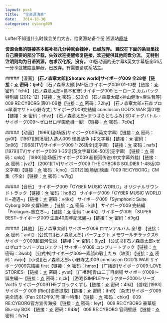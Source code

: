 ```yaml
---
layout: post
title:  "全资源清单"
date:   2014-10-30
categories: cyborg009
---
```

Lofter不知道什么时候会关门大吉，给资源站备个份
资源站[原址][lofter]

**资源合集的链接基本每补档几分钟就会挂掉，已经放弃。
建议在下面的条目里找自己需要的部分下载，失效欢迎提醒修复链接，欢迎提供其他网盘分流。
无特别注明则均为日语资源，勿求汉化版，没有。**
01版动画的无字幕&英文字幕版全51话一分享就被度盘屏蔽，已放弃。有需要请联系站主。

#####【漫画】
**[石ノ森章太郎][Shotaro world]サイボーグ009 全28巻【链接：[☆][1-1] 密码：tjeh】**
[石ノ森章太郎][MF版]サイボーグ009 01-10巻【链接：[☆][1-2] 密码：fchk】
[石ノ森章太郎×島本和彦]サイボーグ009 ヒーローズ.カムバック特別編 [2012-12]【链接：[☆][1-3] 密码：520h】
[石ノ森章太郎×神山健治×麻生我等] 009 RE:CYBORG 第01-06巻【链接：[☆][1-4] 密码：72hy】
[石ノ森章太郎×石森プロ×早瀬マサト×小野寺丈] サイボーグ009完結編 conclusion GOD’S WAR 第01巻【链接：[☆][1-5] 密码：chvz】
[石ノ森章太郎×まつばらともふみ] SDギャグバトル・サイボーグ009〜ゼロゼロ学園危機一髪! 【链接：[☆][1-6] 密码：7c0e】

#####【动画】
[1966][剧场版]サイボーグ009(英文字幕)【链接：[☆][2-1] 密码：gv0f】
[1967][剧场版]人造人009 怪兽战争 (中文字幕)【链接：[☆][2-2] 密码：3n96】
[1968][TV]サイボーグ009 1-26话全(无字幕) 【链接：[☆][2-3] 密码：nafx】
[1979][TV]サイボーグ009 1-35话(英文字幕)36-50话(无字幕) 【链接：[☆][2-4] 密码：qnlp】
[1980][剧场版]サイボーグ009 超银河传说(中文字幕外挂)【链接：[☆][2-5] 密码：jvz7】
[2001][TV]サイボーグ009 THE CYBORG SOLDIER 1-48话(中文字幕)【链接：[☆][2-6] 密码：kjno】
[2012][剧场版]映画『009 RE:CYBORG』CM集（不全）【链接：[☆][2-7] 密码：w7lg】

#####【音乐】
サイボーグ009「CYBER MUSIC WORLD」オリジナルサウンドトラック【链接：[☆][3-1] 密码：hd82】
サイボーグ009「CYBER MUSIC WORLD II ~遭遇~」【链接：[☆][3-2] 密码：v4kx】
サイボーグ009「Symphonic Suite Cyborg 009 交響組曲 」【链接：[☆][3-3] 密码：kjjh】
サイボーグ009 完結編 「Prologue~旅立ち~」【链接：[☆][3-4] 密码：ue45】
サイボーグ009 「SUPER BEST~サイボーグ009 生誕40周年記念盤~」【链接：[☆][3-5] 密码：d9gt】

#####【其他】
[石ノ森章太郎] サイボーグ009 ロマンアルバム 全1巻 【链接：[☆][4-1] 密码：antt】
[公式书][石ノ森章太郎] パーフェクト.メモワールデラックス6 サイボーグ009超銀河伝説 【链接：[☆][4-2] 密码：9iyz】
[公式书][石ノ森章太郎×ゼロゼロナンバープロジェクト] サイボーグ009 コンプリートブック【链接：[☆][4-3] 密码：3wob】
[公式书]サイボーグ009—素顔の戦士たち（缺页）【链接：[☆][4-4] 密码：awjo】
[小说][石ノ森章太郎×小野寺丈]009 conclusion GOD’S WAR サイボーグ009完結編 first【链接：[☆][4-5] 密码：hmsx】
[广播剧]サイボーグ009-LOVE STORIES-【链接：[☆][4-6] 密码：yvut】
[广播剧]青山二丁目劇場 サイボーグ009～誕生編～【链接：[☆][4-7] 密码：njck】
[游戏]SIMPLEキャラクター2000シリーズ Vol.15 サイボーグ009THEブロックくずし【链接：[☆][4-8] 密码：4lki】
[游戏][1993]サイボーグ 009 (Riot)[语音提取]【链接：[☆][4-9] 密码：ifn9】
[杂志]サイボーグ009 完全読本（Pen 2012年9.1号 第一特集）【链接：[☆][4-10] 密码：chkv】
009 RE:CYBORG官方宣传海报 【链接：[☆][4-11] 密码：leyt】
009 RE:CYBORG 豪華版 Blu-ray BOX 【链接：[☆][4-12] 密码：948r】
009 RE:CYBORG 官网壁纸 【链接：[☆][4-13] 密码：fs1v】



[lofter]: http://cybrog009.lofter.com/
[1-1]:http://pan.baidu.com/s/1bnElBkF
[1-2]:http://pan.baidu.com/s/1pJHkWmZ
[1-3]:http://pan.baidu.com/s/1jGxIpCE
[1-4]:http://pan.baidu.com/s/1c0Df4A0
[1-5]:http://pan.baidu.com/s/1eQqyR0e
[1-6]:http://pan.baidu.com/s/1mgKqKxq

[2-1]:http://pan.baidu.com/s/1jG8A1yY
[2-2]:http://pan.baidu.com/s/1eQ3Z0CM
[2-3]:http://pan.baidu.com/s/1qWmGKR6
[2-4]:http://pan.baidu.com/s/1sjKDLfB
[2-5]:http://pan.baidu.com/s/1bncrQRP
[2-6]:http://pan.baidu.com/s/1o6wUiNo
[2-7]:http://pan.baidu.com/s/1hqglyUo

[3-1]:http://pan.baidu.com/s/1eQmvGwM
[3-2]:http://pan.baidu.com/s/1qWx6aSG
[3-3]:http://pan.baidu.com/s/1qW7F0FM
[3-4]:http://pan.baidu.com/s/1c0xU53q
[3-5]:http://pan.baidu.com/s/1nt7LAdj

[4-1]:http://pan.baidu.com/s/1kTKaVmn
[4-2]:http://pan.baidu.com/s/1hqCF40k
[4-3]:http://pan.baidu.com/s/1i3tG7pN
[4-4]:http://pan.baidu.com/s/1i37osTn
[4-5]:http://pan.baidu.com/s/1o6FRbVO
[4-6]:http://pan.baidu.com/s/1mgwsxja
[4-7]:http://pan.baidu.com/s/1c0fp8ru
[4-8]:http://pan.baidu.com/s/1dDdBGHz
[4-9]:http://pan.baidu.com/s/1sjocAKX

[4-10]:http://pan.baidu.com/s/1tUPZo
[4-11]:http://pan.baidu.com/s/1pJNWA63
[4-12]:http://pan.baidu.com/s/1jG5jNpW
[4-13]:http://pan.baidu.com/s/1i389Iux